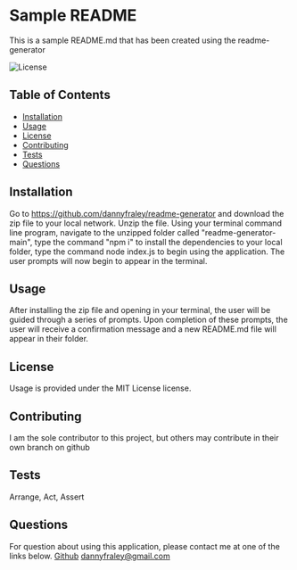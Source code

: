 # Sample README
This is a sample README.md that has been created using the readme-generator

![License](https://img.shields.io/badge/LICENSE-MIT-red.svg)
## Table of Contents
* [Installation](#installation)
* [Usage](#usage)
* [License](#license)
* [Contributing](#contributing)
* [Tests](#tests)
* [Questions](#questions)

## Installation
Go to https://github.com/dannyfraley/readme-generator and download the zip file to your local network. Unzip the file. Using your terminal command line program, navigate to the unzipped folder called "readme-generator-main", type the command "npm i" to install the dependencies to your local folder, type the command node index.js to begin using the application. The user prompts will now begin to appear in the terminal.
## Usage
After installing the zip file and opening in your terminal, the user will be guided through a series of prompts. Upon completion of these prompts, the user will receive a confirmation message and a new README.md file will appear in their folder.
## License
Usage is provided under the MIT License license.
## Contributing
I am the sole contributor to this project, but others may contribute in their own branch on github
## Tests
Arrange, Act, Assert
## Questions
For question about using this application, please contact me at one of the links below.
<a href='https://www.github.com/dannyfraley'>Github</a>
<a href='mailto:dannyfraley@gmail.com'>dannyfraley@gmail.com</a>
